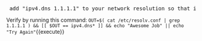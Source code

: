 <pre> add "ipv4.dns 1.1.1.1" to your network resolution so that it is persistent </pre>

Verify by running this command: `OUT=$( cat /etc/resolv.conf | grep 1.1.1.1 ) && [[ $OUT == ipv4.dns* ]] && echo "Awesome Job" || echo "Try Again"`{{execute}}



